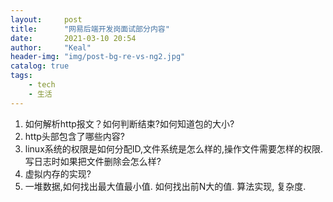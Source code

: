 ```yaml
---
layout:     post
title:      "网易后端开发岗面试部分内容"
date:       2021-03-10 20:54
author:     "Keal"
header-img: "img/post-bg-re-vs-ng2.jpg"
catalog: true
tags:
    - tech
    - 生活
---
```


1. 如何解析http报文？如何判断结束?如何知道包的大小?
2. http头部包含了哪些内容?
3. linux系统的权限是如何分配ID,文件系统是怎么样的,操作文件需要怎样的权限.写日志时如果把文件删除会怎么样?
4. 虚拟内存的实现?
5. 一堆数据,如何找出最大值最小值. 如何找出前N大的值. 算法实现, 复杂度.

